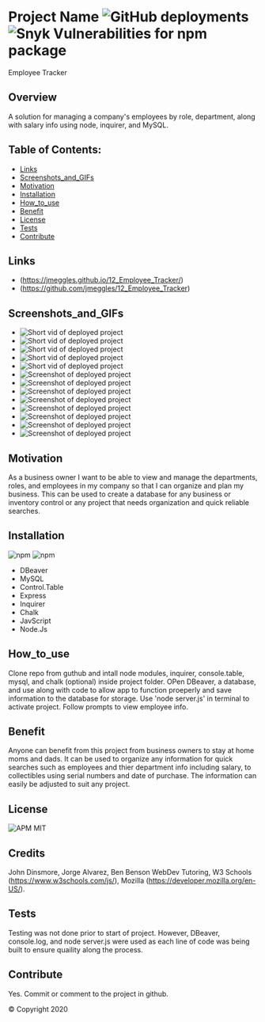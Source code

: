  # Project Name ![GitHub deployments](https://img.shields.io/github/deployments/badges/shields/shields-staging?color=pink&style=plastic) ![Snyk Vulnerabilities for npm package](https://img.shields.io/snyk/vulnerabilities/npm/chalk?style=plastic)
  Employee Tracker

  ## Overview 
  A solution for managing a company's employees by role, department, along with salary info using node, inquirer, and MySQL.

  ## Table of Contents:
  - [Links](#Links)
  - [Screenshots_and_GIFs](#Screenshots_and_GIFs)
  - [Motivation](#Motivation)
  - [Installation](#Installation)
  - [How_to_use](#How_to_use)
  - [Benefit](#Benefit)
  - [License](#License)
  - [Tests](#Tests)
  - [Contribute](#Contribute)

 ## Links
  - (https://jmeggles.github.io/12_Employee_Tracker/)
  - (https://github.com/jmeggles/12_Employee_Tracker)

 ## Screenshots_and_GIFs 
  - ![Short vid of deployed project](https://media.giphy.com/media/SsqmIahpRQSJrqW2R9/giphy.gif)
  - ![Short vid of deployed project](https://media.giphy.com/media/LP6khVYg1hDUoAhDXM/giphy.gif)
  - ![Short vid of deployed project](https://media.giphy.com/media/LS8dW93BpW4jlLh137/giphy.gif)
  - ![Short vid of deployed project](https://media.giphy.com/media/RLnDcqSIy2Qrrhscsh/giphy.gif)
  - ![Short vid of deployed project](https://media.giphy.com/media/MFaTEWp1x96yDYtkOZ/giphy.gif)
  - ![Screenshot of deployed project](./assets/images/screenshotNewDept.png)  
  - ![Screenshot of deployed project](./assets/images/screenshotNewRole.png)
  - ![Screenshot of deployed project](./assets/images/screenshotNewEmployee.png)  
  - ![Screenshot of deployed project](./assets/images/screenshotViewByDept.png)
  - ![Screenshot of deployed project](./assets/images/screenshotViewByEmployee.png)  
  - ![Screenshot of deployed project](./assets/images/screenshotUpdateRole.png)
  - ![Screenshot of deployed project](./assets/images/screenshotExit.png)  
  - ![Screenshot of deployed project](./assets/images/screenshotDbVSCode.png)
  
  ## Motivation
  As a business owner I want to be able to view and manage the departments, roles, and employees in my company so that I can organize and plan my business.  This can be used to create a database for any business or inventory control or any project that needs organization and quick reliable searches.

  ## Installation 
  ![npm](https://img.shields.io/npm/v/npm?color=pink&style=plastic) ![npm](https://img.shields.io/npm/v/inquirer?color=pink&label=inquirer&style=plastic)
  - DBeaver
  - MySQL
  - Control.Table
  - Express
  - Inquirer
  - Chalk
  - JavScript
  - Node.Js

  ## How_to_use
  Clone repo from guthub and intall node modules, inquirer, console.table, mysql, and chalk (optional) inside project folder.  OPen DBeaver, a database, and use along with code to allow app to function proeperly and save information to the database for storage.  Use 'node server.js' in terminal to activate project. Follow prompts to view employee info.  

  ## Benefit
  Anyone can benefit from this project from business owners to stay at home moms and dads.  It can be used to organize any information for quick searches such as employees and thier department info including salary, to collectibles using serial numbers and date of purchase. The information can easily be adjusted to suit any project.

  ## License 
  ![APM](https://img.shields.io/apm/l/npm?color=pink&style=plastic)
  MIT

  ## Credits
  John Dinsmore, Jorge Alvarez, Ben Benson WebDev Tutoring, W3 Schools (https://www.w3schools.com/js/), Mozilla (https://developer.mozilla.org/en-US/).

  ## Tests
  Testing was not done prior to start of project.  However, DBeaver, console.log, and node server.js were used as each line of code was being built to ensure quaility along the process.

  ## Contribute
  Yes. Commit or comment to the project in github.

  © Copyright 2020
